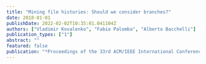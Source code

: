 ```yaml
---
title: "Mining file histories: Should we consider branches?"
date: 2018-01-01
publishDate: 2022-02-02T10:35:01.041104Z
authors: ["Vladimir Kovalenko", "Fabio Palomba", "Alberto Bacchelli"]
publication_types: ["1"]
abstract: ""
featured: false
publication: "*Proceedings of the 33rd ACM/IEEE International Conference on Automated Software Engineering*"
---
```


